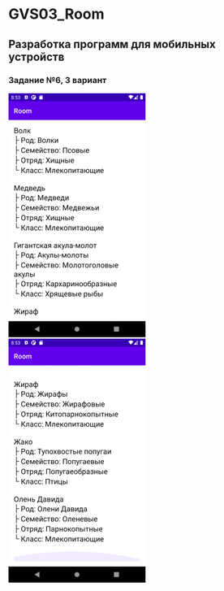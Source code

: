 # GVS03_Room

## Разработка программ для мобильных устройств

### Задание №6, 3 вариант

![Screenshot1](1.png)
![Screenshot2](2.png)

